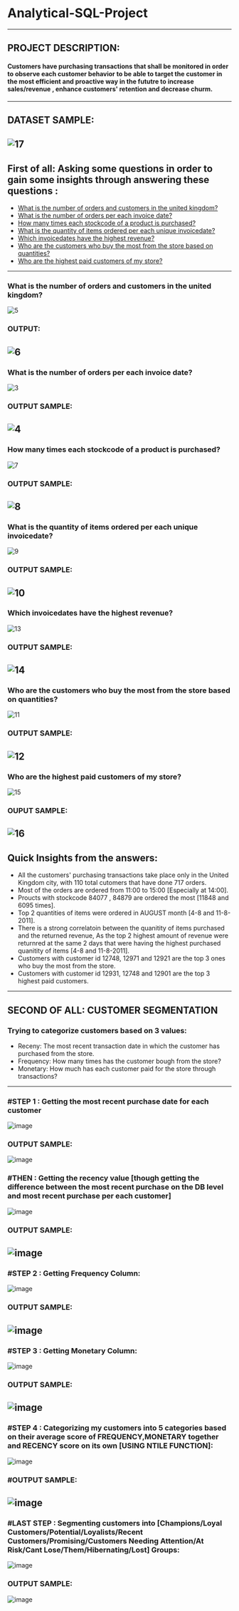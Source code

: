 # Analytical-SQL-Project
----------------------------------------------
## PROJECT DESCRIPTION:
#### Customers have purchasing transactions that shall be monitored in order to observe each customer behavior to be able to target the customer in the most efficient and proactive way in the fututre to increase sales/revenue , enhance customers' retention and decrease churm.
----------------------------------------------
## DATASET SAMPLE: 
![17](https://user-images.githubusercontent.com/121814714/219868596-1c753d69-0a01-418c-b2f6-ba04acf57455.PNG)
-------------------------------------
## First of all: Asking some questions in order to gain some insights through answering these questions :
- [What is the number of orders and customers in the united kingdom?](#What-is-the-number-of-orders-and-customers-in-the-united-kingdom)
- [What is the number of orders per each invoice date?](#what-is-the-number-of-orders-per-each-invoice-date)
- [How many times each stockcode of a product is purchased?](#how-many-times-each-stockcode-of-a-product-is-purchased)
- [What is the quantity of items ordered per each unique invoicedate?](#what-is-the-quantity-of-items-ordered-per-each-unique-invoicedate)
- [Which invoicedates have the highest revenue?](#which-invoicedates-have-the-highest-revenue)
- [Who are the customers who buy the most from the store based on quantities?](#who-are-the-customers-who-buy-the-most-from-the-store-based-on-quantities)
- [Who are the highest paid customers of my store?](#who-are-the-highest-paid-customers-of-my-store)
--------------------------------------------------------------------------------
### What is the number of orders and customers in the united kingdom?
![5](https://user-images.githubusercontent.com/121814714/219780112-5642382d-248f-4343-b7fd-0674d7ff4a41.PNG)
### OUTPUT:
![6](https://user-images.githubusercontent.com/121814714/219780517-43a71629-6bce-4c2c-bcf9-150164fa2a6f.PNG)
--------------------------------------------------------------------------------
### What is the number of orders per each invoice date?
![3](https://user-images.githubusercontent.com/121814714/219775344-14dae10d-6ac6-4c8a-adb8-16f5abdd55de.PNG)
### OUTPUT SAMPLE:
![4](https://user-images.githubusercontent.com/121814714/219775526-9c02321d-0801-4ef0-b7f0-aec936e8423b.PNG)
-----------------------------------------------------------------------------
### How many times each stockcode of a product is purchased?
![7](https://user-images.githubusercontent.com/121814714/219783810-70bc17cf-2b74-4612-b571-3ad312618dae.PNG)
### OUTPUT SAMPLE:
![8](https://user-images.githubusercontent.com/121814714/219783913-aec4c8cb-9a52-4bf8-9790-215175722f8b.PNG)
------------------------------------------------------------------------------
### What is the quantity of items ordered per each unique invoicedate?
![9](https://user-images.githubusercontent.com/121814714/219785315-347d2338-88f5-4a54-a36c-d0d7844bbbeb.PNG)
### OUTPUT SAMPLE:
![10](https://user-images.githubusercontent.com/121814714/219785390-e1cae25a-214f-44f6-8794-8f8f7ff43693.PNG)
------------------------------------------------------------------------------
### Which invoicedates have the highest revenue?
![13](https://user-images.githubusercontent.com/121814714/219789207-39e6ba20-ed10-4176-80fc-724a3b7d7426.PNG)
### OUTPUT SAMPLE:
![14](https://user-images.githubusercontent.com/121814714/219789269-754e8f69-5508-4901-b9ae-06324223ec37.PNG)
------------------------------------------------------------------------
### Who are the customers who buy the most from the store based on quantities?
![11](https://user-images.githubusercontent.com/121814714/219786980-2a28df52-d8d8-4060-92e7-456769dee961.PNG)
### OUTPUT SAMPLE:
![12](https://user-images.githubusercontent.com/121814714/219787038-eb727cc9-ce3b-4957-beb8-61e631243038.PNG)
-----------------------------------------------------------------------------------
### Who are the highest paid customers of my store?
![15](https://user-images.githubusercontent.com/121814714/219791087-0b7e3f54-1e2d-4dc5-a8b0-90525db1783f.PNG)
### OUPUT SAMPLE:
![16](https://user-images.githubusercontent.com/121814714/219791140-00cae43e-67d3-43cc-b8b8-b4305bc03870.PNG)
---------------------------------------------------------------------------------------------------
## Quick Insights from the answers:
- All the customers' purchasing transactions take place only in the United Kingdom city, with 110 total cutomers that have done 717 orders.
- Most of the orders are ordered from 11:00 to 15:00 [Especially at 14:00].
- Proucts with stockcode 84077 , 84879 are ordered the most [11848 and 6095 times].
- Top 2 quantities of items were ordered in AUGUST month [4-8 and 11-8-2011].
- There is a strong correlatoin between the quanitity of items purchased and the returned revenue, As the top 2 highest amount of revenue were returnred at the same 2 days that were having the highest purchased quanitity of items [4-8 and 11-8-2011].
- Customers with customer id 12748, 12971 and 12921 are the top 3 ones who buy the most from the store.
- Customers with customer id 12931, 12748 and 12901 are the top 3 highest paid customers.
------------------------------------------------
## SECOND OF ALL: CUSTOMER SEGMENTATION 

### Trying to categorize customers based on 3 values:
 - Receny: The most recent transaction date in which the customer has purchased from the store.
 - Frequency: How many times has the customer bough from the store?
 - Monetary: How much has each customer paid for the store through transactions?
 ----------------------------------------------------
 ### #STEP 1 : Getting the most recent purchase date for each customer
 ![image](https://user-images.githubusercontent.com/121814714/219884075-54b940ff-9ece-434e-be3b-211e51e055f5.png)
### OUTPUT SAMPLE:
![image](https://user-images.githubusercontent.com/121814714/219884119-5ba2b602-ce7e-4522-9705-26ada9ba34f5.png)
### #THEN : Getting the recency value [though getting the difference between the most recent purchase on the DB level and most recent purchase per each customer]
![image](https://user-images.githubusercontent.com/121814714/219894995-d03efa47-12be-4c21-afe4-b08718ce2dc4.png)
### OUTPUT SAMPLE:
![image](https://user-images.githubusercontent.com/121814714/219895545-637a7efc-64ec-473e-a711-ebf5768cd6a4.png)
----------------------------------------------------
### #STEP 2 : Getting Frequency Column:
![image](https://user-images.githubusercontent.com/121814714/219883144-f1f83613-b0d2-4984-a03d-4f5031b10fa7.png)
### OUTPUT SAMPLE:
![image](https://user-images.githubusercontent.com/121814714/219883129-e1d49fdd-31ba-496e-a365-c135638f45ab.png)
----------------------------------------------------
### #STEP 3 : Getting Monetary Column:
![image](https://user-images.githubusercontent.com/121814714/219883246-0c38b317-bc68-443e-95eb-7272213120b4.png)
### OUTPUT SAMPLE:
![image](https://user-images.githubusercontent.com/121814714/219883232-302fef14-1b48-498d-9a85-dc5dead4b917.png)
----------------------------------------------------
### #STEP 4 : Categorizing my customers into 5 categories based on their average score of FREQUENCY,MONETARY together and RECENCY score on its own [USING NTILE FUNCTION]:
![image](https://user-images.githubusercontent.com/121814714/219944591-5d7d5cdc-618e-44b4-843d-6dc3d9f1933a.png)
### #OUTPUT SAMPLE:
![image](https://user-images.githubusercontent.com/121814714/219946590-7fe48246-e23d-44ac-99e4-b1c20e3ae974.png)
-------------------------------------------------
### #LAST STEP : Segmenting customers into [Champions/Loyal Customers/Potential/Loyalists/Recent Customers/Promising/Customers Needing Attention/At Risk/Cant Lose/Them/Hibernating/Lost] Groups:
![image](https://user-images.githubusercontent.com/121814714/219946625-96d2974f-fe69-40fd-ae33-60a3c57460fd.png)
### OUTPUT SAMPLE:
![image](https://user-images.githubusercontent.com/121814714/219946749-b71f8a4d-cd1a-47a1-8c75-b8da0ce36657.png)


